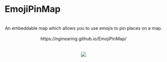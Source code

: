 # EmojiPinMap
<div align="center">
<br>
An embeddable map which allows you to use emojis to pin places on a map.
<br>
  <br>
https://nginearing.github.io/EmojiPinMap/
<br>
<br>
<br>
<img src="https://github.com/user-attachments/assets/c72b0aa8-556f-4dab-b201-08d64074d93e">

<div>

